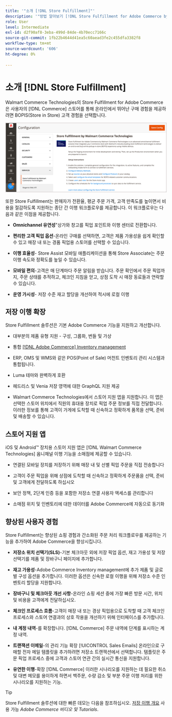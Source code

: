 ```yaml
---
title: '"소개 [!DNL Store Fulfillment]"'
description: '"방법 알아보기 [!DNL Store Fulfillment for Adobe Commerce by Walmart Commerce Technologies] 은 온라인 구매를 지원하고 고객을 위한 매장(BOPIS)을 선택합니다. Store Assist 모바일을 사용하여 Store Associates 및 Commerce 고객을 위한 BOPIS 이행 및 주문 처리를 간소화합니다."'
role: User
level: Intermediate
exl-id: d2f90af8-3eba-499d-84de-4b70ecc7166c
source-git-commit: 1fb22b4644d41ea5c60aead3fe2c455dfa3382f8
workflow-type: tm+mt
source-wordcount: '606'
ht-degree: 0%

---
```


# 소개 [!DNL Store Fulfillment]

Walmart Commerce Technologies의 Store Fulfillment for Adobe Commerce은 사용자의 [!DNL Commerce] 스토어를 통해 온라인에서 뛰어난 구매 경험을 제공하려면 BOPIS(Store in Store) 고객 경험을 선택합니다.

![저장소 이행 솔루션 Adobe 관리 구성](assets/store-fulfillment-admin-home.png)

또한 Store Fulfillment는 판매자가 전환율, 평균 주문 가격, 고객 만족도를 높이면서 비용을 절감하도록 지원하는 종단 간 이행 워크플로우를 제공합니다. 이 워크플로우는 다음과 같은 이점을 제공합니다.

* **Omnichannel 유연성**&quot;상가와 창고를 픽업 포인트와 이행 센터로 전환합니다.

* **편리한 고객 픽업 옵션**-온라인 구매를 선택하면, 고객은 제품 가용성을 쉽게 확인할 수 있고 매장 내 또는 경품 픽업용 스토어를 선택할 수 있습니다.

* **이행 효율성**- Store Assist 모바일 애플리케이션을 통해 Store Associate는 주문 이행 속도와 정확도를 높일 수 있습니다.

* **모바일 편의**-고객은 매 단계마다 주문 알림을 받습니다. 주문 확인에서 주문 픽업까지, 주문 상태를 추적하고, 체크인 지침을 얻고, 상점 도착 시 매장 동료들과 연락할 수 있습니다.

* **운영 가시성**- 저장 수준 재고 할당을 개선하여 적시에 로컬 이행

## 저장 이행 확장

Store Fulfillment 솔루션은 기본 Adobe Commerce 기능을 지원하고 개선합니다.

* 대부분의 제품 유형 지원 - 구성, 그룹화, 번들 및 가상

* 통합 [[!DNL Adobe Commerce] Inventory management](https://docs.magento.com/user-guide/catalog/inventory-learn-more.html)

* ERP, OMS 및 WMS와 같은 POS(Point of Sale) 머천트 인벤토리 관리 시스템과 통합됩니다.

* Luma 테마와 완벽하게 호환

* 헤드리스 및 Venia 저장 영역에 대한 GraphQL 지원 제공

* Walmart Commerce Technologies에서 스토어 지원 앱을 지원합니다. 이 앱은 선택한 스토어 위치에서 직원의 휴대용 장치로 픽업 주문 정보를 직접 전달합니다. 이러한 정보를 통해 고객이 가게에 도착할 때 신속하고 정확하게 품목을 선택, 준비 및 배송할 수 있습니다.

## 스토어 지원 앱

iOS 및 Android™ 장치용 스토어 지원 앱은 [!DNL Walmart Commerce Technologies] 옴니채널 이행 기능을 소매점에 제공할 수 있습니다.

* 연결된 모바일 장치를 저장하기 위해 매장 내 및 선별 픽업 주문을 직접 전송합니다

* 고객이 주문 픽업을 위해 상점에 도착할 때 신속하고 정확하게 주문품을 선택, 준비 및 고객에게 전달하도록 하십시오

* 보안 정책, 2단계 인증 등을 포함한 저장소 연결 사용자 액세스를 관리합니다

* 소매점 위치 및 인벤토리에 대한 데이터를 Adobe Commerce에 자동으로 동기화

## 향상된 사용자 경험

Store Fulfillment는 향상된 쇼핑 경험과 간소화된 주문 처리 워크플로우를 제공하는 기능을 추가하여 Adobe Commerce을 향상시킵니다.

* **저장소 위치 선택기(SLS)**-기본 체크아웃 외에 저장 픽업 옵션, 재고 가용성 및 저장 선택기를 제품 및 장바구니 페이지에 추가합니다.

* **재고 가용성**-Adobe Commerce Inventory management에 추가 제품 및 글로벌 구성 옵션을 추가합니다. 이러한 옵션은 신속한 로컬 이행을 위해 저장소 수준 인벤토리 할당을 지원합니다.

* **장바구니 및 체크아웃 개선 사항**-온라인 쇼핑 세션 중에 가장 빠른 방문 시간, 위치 및 비용을 고객에게 전달하십시오.

* **체크인 프로세스 흐름**-고객이 매장 내 또는 경상 픽업용으로 도착할 때 고객 체크인 프로세스와 스토어 연결과의 상호 작용을 개선하기 위해 인터페이스를 추가합니다.

* **내 계정 내역**-를 확장합니다. [!DNL Commerce] 주문 내역에 단계를 표시하는 계정 내역.

* **트랜잭션 이메일**-의 관리 기능 확장 [!UICONTROL Sales Emails] 온라인으로 구매할 전자 메일 템플릿을 추가하려면 저장소 트랜잭션에서 선택합니다. 템플릿은 주문 픽업 프로세스 중에 고객과 스토어 연관 간의 실시간 통신을 지원합니다.

* **유연한 이행**-확장 [!DNL Commerce] 이러한 시나리오를 지원하는 데 필요한 취소 및 대변 메모를 용이하게 하면서 백주문, 수량 감소 및 부분 주문 이행 처리를 위한 시나리오를 지원하는 기능.

>[!TIP]
>
> Store Fulfillment 솔루션에 대한 빠른 데모는 다음을 참조하십시오. [저장 이행 개요](https://experienceleague.adobe.com/docs/commerce-learn/tutorials/orders/store-fulfillment.html) 사용 가능 _Adobe Commerce 비디오 및 Tutorials_.


